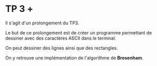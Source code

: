 
# TP 3 +

Il s'agit d'un prolongement du TP3.

Le but de ce prolongement est de créer un programme permettant de dessiner avec des caractères ASCII dans le terminal.

On peut dessiner des lignes ainsi que des rectangles.

On y retrouve une implémentation de l'algorithme de **Bresenham**.

